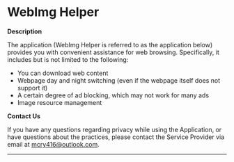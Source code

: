  # WebImg Helper

**Description**

The application (WebImg Helper is referred to as the application below) provides you with convenient assistance for web browsing. Specifically, it includes but is not limited to the following:

- You can download web content
- Webpage day and night switching (even if the webpage itself does not support it)
- A certain degree of ad blocking, which may not work for many ads
- Image resource management

**Contact Us**

If you have any questions regarding privacy while using the Application, or have questions about the practices, please contact the Service Provider via email at mcry416@outlook.com.

* * *
